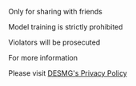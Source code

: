 Only for sharing with friends

Model training is strictly prohibited

Violators will be prosecuted

For more information

Please visit [DESMG's Privacy Policy](https://www.desmg.com/#/policies/privacy)
